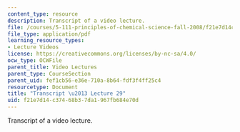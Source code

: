 ```yaml
---
content_type: resource
description: Transcript of a video lecture.
file: /courses/5-111-principles-of-chemical-science-fall-2008/f21e7d14c37468b37da1967fb684e70d_5-111F08-L29.pdf
file_type: application/pdf
learning_resource_types:
- Lecture Videos
license: https://creativecommons.org/licenses/by-nc-sa/4.0/
ocw_type: OCWFile
parent_title: Video Lectures
parent_type: CourseSection
parent_uid: fef1cb56-e36e-710a-8b64-fdf3f4ff25c4
resourcetype: Document
title: "Transcript \u2013 Lecture 29"
uid: f21e7d14-c374-68b3-7da1-967fb684e70d
---
```

Transcript of a video lecture.